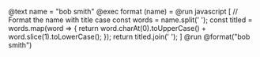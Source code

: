 @text name = "bob smith"
@exec format (name) = @run javascript [
  // Format the name with title case
  const words = name.split(' ');
  const titled = words.map(word => {
    return word.charAt(0).toUpperCase() + word.slice(1).toLowerCase();
  });
  return titled.join(' ');
]
@run @format("bob smith")
